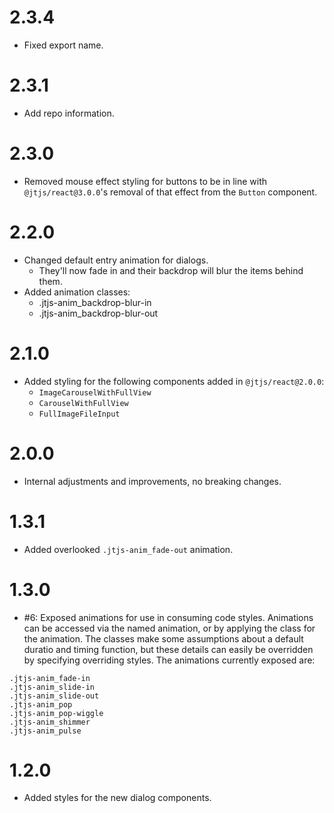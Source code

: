 # 2.3.4

- Fixed export name.

# 2.3.1 

- Add repo information.

# 2.3.0

- Removed mouse effect styling for buttons to be in line with `@jtjs/react@3.0.0`'s removal of that effect from the `Button` component.

# 2.2.0

- Changed default entry animation for dialogs.
  - They'll now fade in and their backdrop will blur the items behind them.
- Added animation classes: 
  - .jtjs-anim_backdrop-blur-in
  - .jtjs-anim_backdrop-blur-out

# 2.1.0

- Added styling for the following components added in `@jtjs/react@2.0.0`:
  - `ImageCarouselWithFullView`
  - `CarouselWithFullView`
  - `FullImageFileInput`

# 2.0.0

- Internal adjustments and improvements, no breaking changes.

# 1.3.1
- Added overlooked `.jtjs-anim_fade-out` animation.

# 1.3.0

- #6: Exposed animations for use in consuming code styles. Animations can be accessed via the named animation, or by applying the class for the animation. The classes make some assumptions about a default duratio and timing function, but these details can easily be overridden by specifying overriding styles. The animations currently exposed are:
```
.jtjs-anim_fade-in
.jtjs-anim_slide-in
.jtjs-anim_slide-out
.jtjs-anim_pop
.jtjs-anim_pop-wiggle
.jtjs-anim_shimmer
.jtjs-anim_pulse
```

# 1.2.0

- Added styles for the new dialog components.
